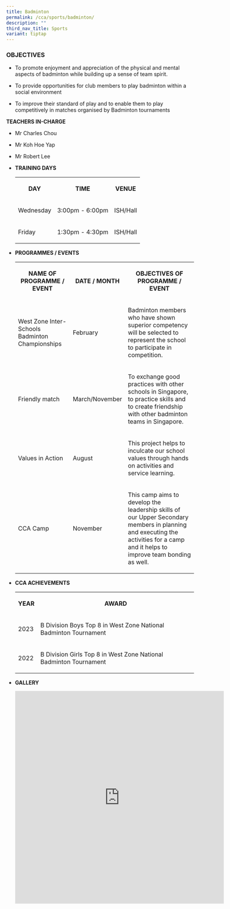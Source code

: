```yaml
---
title: Badminton
permalink: /cca/sports/badminton/
description: ""
third_nav_title: Sports
variant: tiptap
---
```

<h3>OBJECTIVES</h3>
<ul data-tight="true" class="tight">
<li>
<p>To promote enjoyment and appreciation of the physical and mental aspects
of badminton while building up a sense of team spirit.</p>
</li>
<li>
<p>To provide opportunities for club members to play badminton within a social
environment</p>
</li>
<li>
<p>To improve their standard of play and to enable them to play competitively
in matches organised by Badminton tournaments</p>
</li>
</ul>
<p><strong>TEACHERS IN-CHARGE</strong>
</p>
<ul data-tight="true" class="tight">
<li>
<p>Mr Charles Chou</p>
</li>
<li>
<p>Mr Koh Hoe Yap</p>
</li>
<li>
<p>Mr Robert Lee</p>
<p></p>
</li>
<li>
<p><strong>TRAINING DAYS</strong>
</p>
<p></p>
<table>
<tbody>
<tr>
<th rowspan="1" colspan="1">
<p>DAY</p>
</th>
<th rowspan="1" colspan="1">
<p>TIME</p>
</th>
<th rowspan="1" colspan="1">
<p>VENUE</p>
</th>
</tr>
<tr>
<td rowspan="1" colspan="1">
<p>Wednesday</p>
</td>
<td rowspan="1" colspan="1">
<p>3:00pm - 6:00pm</p>
</td>
<td rowspan="1" colspan="1">
<p>ISH/Hall</p>
</td>
</tr>
<tr>
<td rowspan="1" colspan="1">
<p>Friday</p>
</td>
<td rowspan="1" colspan="1">
<p>1:30pm - 4:30pm</p>
</td>
<td rowspan="1" colspan="1">
<p>ISH/Hall</p>
</td>
</tr>
</tbody>
</table>
</li>
<li>
<p><strong>PROGRAMMES / EVENTS</strong>
</p>
<p></p>
<table>
<tbody>
<tr>
<th rowspan="1" colspan="1">
<p>NAME OF PROGRAMME / EVENT</p>
</th>
<th rowspan="1" colspan="1">
<p>DATE / MONTH</p>
</th>
<th rowspan="1" colspan="1">
<p>OBJECTIVES OF PROGRAMME / EVENT</p>
</th>
</tr>
<tr>
<td rowspan="1" colspan="1">
<p>West Zone Inter-Schools Badminton Championships</p>
</td>
<td rowspan="1" colspan="1">
<p>February</p>
</td>
<td rowspan="1" colspan="1">
<p>Badminton members who have shown superior competency will be selected
to represent the school to participate in competition.</p>
</td>
</tr>
<tr>
<td rowspan="1" colspan="1">
<p>Friendly match</p>
</td>
<td rowspan="1" colspan="1">
<p>March/November</p>
</td>
<td rowspan="1" colspan="1">
<p>To exchange good practices with other schools in Singapore, to practice
skills and to create friendship with other badminton teams in Singapore.</p>
</td>
</tr>
<tr>
<td rowspan="1" colspan="1">
<p>Values in Action
<br>
</p>
</td>
<td rowspan="1" colspan="1">
<p>August</p>
</td>
<td rowspan="1" colspan="1">
<p>This project helps to inculcate our school values through hands on activities
and service learning.
<br>
</p>
</td>
</tr>
<tr>
<td rowspan="1" colspan="1">
<p>CCA Camp</p>
</td>
<td rowspan="1" colspan="1">
<p>November</p>
</td>
<td rowspan="1" colspan="1">
<p>This camp aims to develop the leadership skills of our Upper Secondary
members in planning and executing the activities for a camp and it helps
to improve team bonding as well.</p>
</td>
</tr>
</tbody>
</table>
</li>
<li>
<p><strong>CCA ACHIEVEMENTS</strong>
</p>
<p></p>
<table>
<tbody>
<tr>
<th rowspan="1" colspan="1">
<p>YEAR</p>
</th>
<th rowspan="1" colspan="1">
<p>AWARD</p>
</th>
</tr>
<tr>
<td rowspan="1" colspan="1">
<p>2023</p>
</td>
<td rowspan="1" colspan="1">
<p>B Division Boys Top 8 in West Zone National Badminton Tournament</p>
</td>
</tr>
<tr>
<td rowspan="1" colspan="1">
<p>2022</p>
</td>
<td rowspan="1" colspan="1">
<p>B Division Girls Top 8 in West Zone National Badminton Tournament</p>
</td>
</tr>
</tbody>
</table>
</li>
<li>
<p><strong>GALLERY</strong>
</p>
<p></p>
<div class="iframe-wrapper">
<iframe height="569" width="560" allowfullscreen="true" frameborder="0" src="https://docs.google.com/presentation/d/e/2PACX-1vRYYfOJlRIQ1OePy6UC7p9MGQC2StjZbhXWPpQv0ew7QKMGgb_ttBL8jbRSx1R8_WwHQoYAmgxfDY-Q/embed?start=true&amp;loop=true&amp;delayms=3000"></iframe>
</div>
<p></p>
</li>
</ul>
<p></p>